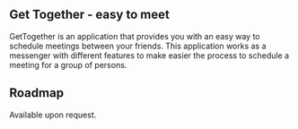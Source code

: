 ## Get Together - easy to meet

GetTogether is an application that provides you with an easy way to schedule meetings between your friends.
This application works as a messenger with different features to make easier the process to schedule a meeting for a group of persons.

## Roadmap

Available upon request.
